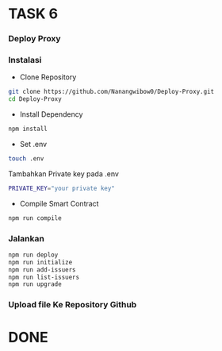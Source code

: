# TASK 6

### Deploy Proxy

### Instalasi

* Clone Repository
```bash
git clone https://github.com/Nanangwibow0/Deploy-Proxy.git
cd Deploy-Proxy
```

* Install Dependency
```bash
npm install
```


* Set .env
```bash
touch .env
```
Tambahkan Private key pada .env
```bash
PRIVATE_KEY="your private key"
```

* Compile Smart Contract

```bash
npm run compile
```

### Jalankan

```bash
npm run deploy
npm run initialize
npm run add-issuers
npm run list-issuers
npm run upgrade
```
### Upload file Ke Repository Github

# DONE
